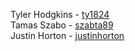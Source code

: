 Tyler Hodgkins - [ty1824](https://github.com/ty1824)  
Tamas Szabo - [szabta89](https://github.com/szabta89)  
Justin Horton - [justinhorton](https://github.com/justinhorton)